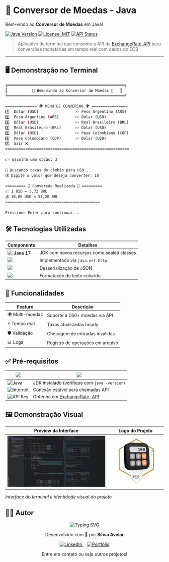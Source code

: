 # 💱 Conversor de Moedas - Java 

Bem-vindo ao **Conversor de Moedas** em Java!

[![Java Version](https://img.shields.io/badge/Java-17%2B-%23ED8B00?style=for-the-badge&logo=openjdk)](https://openjdk.java.net/)
[![License: MIT](https://img.shields.io/badge/License-MIT-yellow.svg?style=for-the-badge)](https://opensource.org/licenses/MIT)
[![API Status](https://img.shields.io/badge/API-Online-green?style=for-the-badge)](https://www.exchangerate-api.com/)

> Aplicativo de terminal que consome a API da [ExchangeRate-API](https://www.exchangerate-api.com/) para conversões monetárias em tempo real com dados do ECB

---

## 🖥️ Demonstração no Terminal

```bash
╔════════════════════════════════════════════════════╗
║           💱 Bem-vindo ao Conversor de Moedas 💱   ║
╚════════════════════════════════════════════════════╝

============== 🌍 MENU DE CONVERSÃO 🌍 ================
1️⃣  Dólar (USD)                >> Peso Argentino (ARS)
2️⃣  Peso Argentino (ARS)       >> Dólar (USD)
3️⃣  Dólar (USD)                >> Real Brasileiro (BRL)
4️⃣  Real Brasileiro (BRL)      >> Dólar (USD)
5️⃣  Dólar (USD)                >> Peso Colombiano (COP)
6️⃣  Peso Colombiano (COP)      >> Dólar (USD)
7️⃣  Sair ❌
=======================================================

👉 Escolha uma opção: 3

🔄 Buscando taxas de câmbio para USD...
💰 Digite o valor que deseja converter: 10

========= 💱 Conversão Realizada 💱 =========
📈 1 USD = 5,72 BRL
💰 10,00 USD = 57,20 BRL
==========================================

Pressione Enter para continuar...
```

## 🛠️ Tecnologias Utilizadas

| Componente          | Detalhes                                                                  |
|---------------------|--------------------------------------------------------------------------|
| <img src="https://cdn.jsdelivr.net/gh/devicons/devicon/icons/java/java-original.svg" width=20> **Java 17** | JDK com novos recursos como sealed classes |
| <img src="https://img.shields.io/badge/HTTP_Client-Nativo-007396?style=flat-square" width=120> | Implementado via `java.net.http` |
| <img src="https://img.shields.io/badge/Gson-2.10+-EA4335?style=flat-square&logo=google" width=100> | Desserialização de JSON |
| <img src="https://img.shields.io/badge/ANSI-Terminal_Colors-000000?style=flat-square" width=120> | Formatação de texto colorido |


## 🎯 Funcionalidades
| Feature               | Descrição                                  |
|-----------------------|--------------------------------------------|
| 🌍 Multi-moedas       | Suporte a 160+ moedas via API              |
| ⚡ Tempo real         | Taxas atualizadas hourly                  |
| 🛡️ Validação         | Checagem de entradas inválidas            |
| 📊 Logs               | Registro de operações em arquivo           |


## ✅ Pré-requisitos

| <img src="https://img.shields.io/badge/Requisito-Detalhes-blue?style=flat-square" width=120> | <img src="https://img.shields.io/badge/Especificação-Importante-green?style=flat-square" width=150> |
|-------------------------------|---------------------------------------------------------------------|
| ![Java](https://img.shields.io/badge/Java-17%2B-ED8B00?style=flat-square&logo=java) | JDK instalado (verifique com `java -version`) |
| ![Internet](https://img.shields.io/badge/Internet-Conectado-green?style=flat-square) | Conexão estável para chamadas API |
| ![API Key](https://img.shields.io/badge/API_Key-Gratuita-FFA500?style=flat-square) | Obtenha em [ExchangeRate-API](https://www.exchangerate-api.com/) |


## 🖼️ Demonstração Visual

| Preview da Interface | Logo do Projeto |
|----------------------|-----------------|
| ![Interface do Conversor](assets/preview.png) | ![Logo](assets/logo.png) |
*Interface do terminal e identidade visual do projeto*


## 🧑‍💻 Autor
<p align="center">
<img src="https://readme-typing-svg.herokuapp.com/?font=Righteous&size=35&color=Fira&center=true&vCenter=true&width=650&height=70&duration=4000&lines=Olá!+Sou+a+Sílvia+Avelar...;Desenvolvedora+WEB...+Front-End...;Eternamente+Aprendendo...;Amante+de+Código+e+Café...;Confira+meus+links!+☕" alt="Typing SVG" />
</p>
<p align="center">
Desenvolvido com 💙 por <strong>Sílvia Avelar</strong>
</p>
<p align="center">
<a href="https://www.linkedin.com/in/silvia-avelar/" target="_blank">
<img src="https://img.shields.io/badge/-LinkedIn-%230077B5?style=for-the-badge&logo=linkedin&logoColor=white" alt="LinkedIn">
</a>
&nbsp;&nbsp;
<a href="https://silviaavelar.github.io/Portfolio/" target="_blank">
<img src="https://img.shields.io/badge/-Portfólio-FF4081?style=for-the-badge&logo=vercel&logoColor=white" alt="Portfólio">
</a>
</p>
<p align="center">
Entre em contato ou veja outros projetos!
</p>